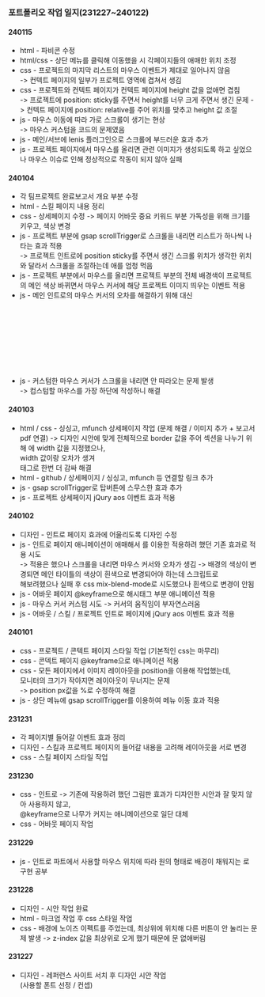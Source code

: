 ### 포트폴리오 작업 일지(231227~240122)

#### 240115

- html - 파비콘 수정
- html/css - 상단 메뉴를 클릭해 이동했을 시 각페이지들의 애매한 위치 조정
- css - 프로젝트의 마지막 리스트의 마우스 이벤트가 제대로 일어나지 않음  
  -> 컨텍트 페이지의 일부가 프로젝트 영역에 겹쳐서 생김
- css - 프로젝트와 컨텍트 페이지가 컨텍트 페이지에 height 값을 없애면 겹침  
  -> 프로젝트에 position: sticky를 주면서 height를 너무 크게 주면서 생긴 문제
  -> 컨텍트 페이지에 position: relative를 주어 위치를 맞추고 height 값 조절
- js - 마우스 이동에 따라 가로 스크롤이 생기는 현상  
  -> 마우스 커스텀을 코드의 문제였음
- js - 메인/서브에 lenis 플러그인으로 스크롤에 부드러운 효과 추가
- js - 프로젝트 페이지에서 마우스를 올리면 관련 이미지가 생성되도록 하고 싶었으나 마우스 이슈로 인해 정상적으로 작동이 되지 않아 실패

#### 240104

- 각 팀프로젝트 완료보고서 개요 부분 수정
- html - 스킬 페이지 내용 정리
- css - 상세페이지 수정 -> 페이지 어바웃 중요 키워드 부분 가독성을 위해 크기를 키우고, 색상 변경
- js - 프로젝트 부분에 gsap scrollTrigger로 스크롤을 내리면 리스트가 하나씩 나타는 효과 적용  
  -> 프로젝트 인트로에 position sticky를 주면서 생긴 스크롤 위치가 생각한 위치와 달라서 스크롤을 조절하는데 애를 엄청 먹음
- js - 프로젝트 부분에서 마우스를 올리면 프로젝트 부분의 전체 배경색이 프로젝트의 메인 색상 바뀌면서 마우스 커서에 해당 프로젝트 이미지 띄우는 이벤트 적용
- js - 메인 인트로의 마우스 커서의 오차를 해결하기 위해 <canvas>대신 <svg> 사용
- js - 커스텀한 마우스 커서가 스크롤을 내리면 안 따라오는 문제 발생  
  -> 컴스텀할 마우스를 <body> 가장 하단에 작성하니 해결

#### 240103

- html / css - 싱싱고, mfunch 상세페이지 작업 (문제 해결 / 이미지 추가 + 보고서 pdf 연결)
  -> 디자인 시안에 맞게 전체적으로 border 값을 주어 섹션을 나누기 위해 <body>에 width 값을 지정했으나,
  <section> width 값이랑 오차가 생겨 <main> 태그로 한번 더 감싸 해결
- html - github / 상세페이지 / 싱싱고, mfunch 등 연결할 링크 추가
- js - gsap scrollTrigger로 탑버튼에 스무스한 효과 추가
- js - 프로젝트 상세페이지 jQury aos 이벤트 효과 적용

#### 240102

- 디자인 - 인트로 페이지 효과에 어울리도록 디자인 수정
- js - 인트로 페이지 애니메이션이 애매해서 <canvas>를 이용한 적용하려 했던 기존 효과로 적용 시도  
  -> 적용은 했으나 스크롤을 내리면 마우스 커서와 오차가 생김
  -> 배경의 색상이 변경되면 메인 타이틀의 색상이 흰색으로 변경되어야 하는데 스크립트로  
  해보려했으나 실패 후 css mix-blend-mode로 시도했으나 흰색으로 변경이 안됨
- js - 어바웃 페이지 @keyframe으로 해시태그 부분 애니메이션 적용
- js - 마우스 커서 커스텀 시도 -> 커서의 움직임이 부자연스러움
- js - 어바웃 / 스킬 / 프로젝트 인트로 페이지에 jQury aos 이벤트 효과 적용

#### 240101

- css - 프로젝트 / 콘텍트 페이지 스타일 작업 (기본적인 css는 마무리)
- css - 콘덱트 페이지 @keyframe으로 애니메이션 적용
- css - 모든 페이지에서 이미지 레이아웃을 position을 이용해 작업했는데,  
  모니터의 크기가 작아지면 레이아웃이 무너지는 문제  
   -> position px값을 %로 수정하여 해결
- js - 상단 메뉴에 gsap scrollTrigger를 이용하여 메뉴 이동 효과 적용

#### 231231

- 각 페이지별 들어갈 이벤트 효과 정리
- 디자인 - 스킬과 프로젝트 페이지의 들어갈 내용을 고려해 레이아웃을 서로 변경
- css - 스킬 페이지 스타일 작업

#### 231230

- css - 인트로
  -> 기존에 작용하려 했던 그림판 효과가 디자인한 시안과 잘 맞지 않아 사용하지 않고,  
  @keyframe으로 나무가 커지는 애니메이션으로 일단 대체
- css - 어바웃 페이지 작업

#### 231229

- js - 인트로 파트에서 사용할 마우스 위치에 따라 원의 형태로 배경이 채워지는 <canvas>로 구현 공부

#### 231228

- 디자인 - 시안 작업 완료
- html - 마크업 작업 후 css 스타일 작업
- css - 배경에 노이즈 이펙트를 주었는데, 최상위에 위치해 다른 버튼이 안 눌리는 문제 발생
  -> z-index 값을 최상위로 오게 했기 때문에 문 없애버림

#### 231227

- 디자인 - 레퍼런스 사이트 서치 후 디자인 시안 작업  
  (사용할 폰트 선정 / 컨셉)
